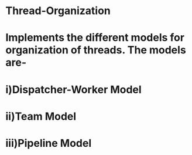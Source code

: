 # Thread-Organization
# Implements the different models for organization of threads. The models are-
# i)Dispatcher-Worker Model
# ii)Team Model
# iii)Pipeline Model
